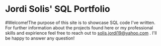 # Jordi Solis' SQL Portfolio 

#Welcome!The purpose of this site is to showcase SQL code I've written. For further information about the projects found here or my professional skills and expirience feel free to reach out to solis.jordi19@yahoo.com . I'll be happy to answer any question!
